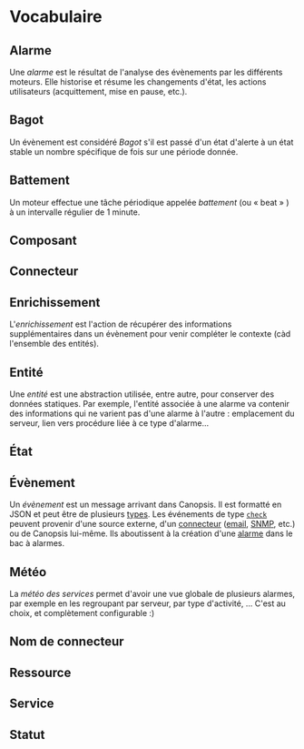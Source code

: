 # Vocabulaire

## Alarme

Une *alarme* est le résultat de l'analyse des évènements par les différents moteurs. Elle historise et résume les changements d'état, les actions utilisateurs (acquittement, mise en pause, etc.).

## Bagot

Un évènement est considéré *Bagot* s'il est passé d'un état d'alerte à un état stable un nombre spécifique de fois sur une période donnée.

## Battement

Un moteur effectue une tâche périodique appelée *battement* (ou « beat » ) à un intervalle régulier de 1 minute.

## Composant

## Connecteur

## Enrichissement

L'*enrichissement* est l'action de récupérer des informations supplémentaires dans un évènement pour venir compléter le contexte (càd l'ensemble des entités).

## Entité

Une *entité* est une abstraction utilisée, entre autre, pour conserver des données statiques. Par exemple, l'entité associée à une alarme va contenir des informations qui ne varient pas d'une alarme à l'autre : emplacement du serveur, lien vers procédure liée à ce type d'alarme...

## État

## Évènement

Un *évènement* est un message arrivant dans Canopsis. Il est formatté en JSON et peut être de plusieurs [types](../../guide-developpement/struct-event.md). Les événements de type [`check`](../../guide-developpement/struct-event.md#event-check-structure) peuvent provenir d'une source externe, d'un [connecteur](../../interconnexions/index.md#connecteurs) ([email](../../interconnexions/Transport/Mail.md), [SNMP](../../interconnexions/Supervision/SNMPtrap.md), etc.) ou de Canopsis lui-même. Ils aboutissent à la création d'une [alarme](#alarme) dans le bac à alarmes.

## Météo

La *météo des services* permet d'avoir une vue globale de plusieurs alarmes, par exemple en les regroupant par serveur, par type d'activité, ... C'est au choix, et complètement configurable :)

## Nom de connecteur

## Ressource

## Service

## Statut
